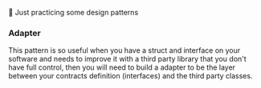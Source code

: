 🎯 Just practicing some design patterns

### Adapter
This pattern is so useful when you have a struct and interface on your software and needs to improve it with a third party library that you don't have full control, then you will need to build a adapter to be the layer between your contracts definition (interfaces) and the third party classes.

